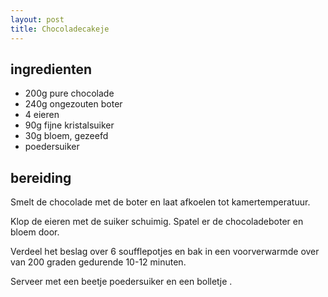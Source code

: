 ```yaml
---
layout: post
title: Chocoladecakeje
---
```


## ingredienten
* 200g pure chocolade
* 240g ongezouten boter 
* 4 eieren
* 90g fijne kristalsuiker
* 30g bloem, gezeefd
* poedersuiker

## bereiding
Smelt de chocolade met de boter en laat afkoelen tot kamertemperatuur.

Klop de eieren met de suiker schuimig. Spatel er de chocoladeboter en bloem door.

Verdeel het beslag over 6 soufflepotjes en bak in een voorverwarmde over van 200 graden gedurende 10-12 minuten.

Serveer met een beetje poedersuiker en een bolletje .

